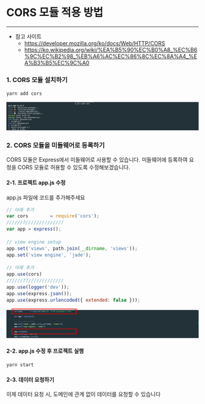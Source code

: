 CORS 모듈 적용 방법
============   
* * *   
- 참고 사이트
  - https://developer.mozilla.org/ko/docs/Web/HTTP/CORS   
  - https://ko.wikipedia.org/wiki/%EA%B5%90%EC%B0%A8_%EC%B6%9C%EC%B2%98_%EB%A6%AC%EC%86%8C%EC%8A%A4_%EA%B3%B5%EC%9C%A0


### 1. CORS 모듈 설치하기

``` bash
yarn add cors
```
![ex_screenshot](./assets//yarn-add-cors.png)


### 2. CORS 모듈을 미들웨어로 등록하기

CORS 모듈은 Express에서 미들웨어로 사용할 수 있습니다. 미들웨어에 등록하여 요청을 CORS 모듈로 허용할 수 있도록 수정해보겠습니다.

#### 2-1. 프로젝트 app.js 수정

app.js 파일에 코드를 추가해주세요

``` javascript
// 아래 추가
var cors        = require('cors');
//////?//////////////
var app = express();

// view engine setup
app.set('views', path.join(__dirname, 'views'));
app.set('view engine', 'jade');

// 아래 추가
app.use(cors)
//////??/////////////
app.use(logger('dev'));
app.use(express.json());
app.use(express.urlencoded({ extended: false }));
```

![ex_screenshot](./assets//yarn-cors-use.png)

#### 2-2. app.js 수정 후 프로젝트 실행

``` bash
yarn start
```

#### 2-3. 데이터 요청하기

이제 데이터 요청 시, 도메인에 관계 없이 데이터를 요청할 수 있습니다